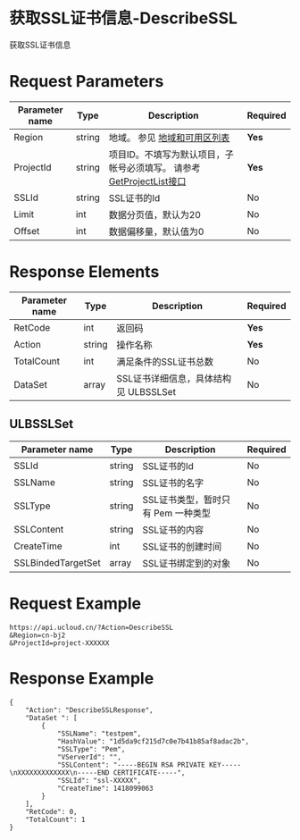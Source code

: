 # 获取SSL证书信息-DescribeSSL

获取SSL证书信息

# Request Parameters
|Parameter name|Type|Description|Required|
|---|---|---|---|
|Region|string|地域。 参见 [地域和可用区列表](../summary/regionlist.html)|**Yes**|
|ProjectId|string|项目ID。不填写为默认项目，子帐号必须填写。 请参考[GetProjectList接口](../summary/get_project_list.html)|**Yes**|
|SSLId|string|SSL证书的Id|No|
|Limit|int|数据分页值，默认为20|No|
|Offset|int|数据偏移量，默认值为0|No|

# Response Elements
|Parameter name|Type|Description|Required|
|---|---|---|---|
|RetCode|int|返回码|**Yes**|
|Action|string|操作名称|**Yes**|
|TotalCount|int|满足条件的SSL证书总数|No|
|DataSet|array|SSL证书详细信息，具体结构见 ULBSSLSet|No|

## ULBSSLSet
|Parameter name|Type|Description|Required|
|---|---|---|---|
|SSLId|string|SSL证书的Id|No|
|SSLName|string|SSL证书的名字|No|
|SSLType|string|SSL证书类型，暂时只有 Pem 一种类型|No|
|SSLContent|string|SSL证书的内容|No|
|CreateTime|int|SSL证书的创建时间|No|
|SSLBindedTargetSet|array|SSL证书绑定到的对象|No|

# Request Example
```
https://api.ucloud.cn/?Action=DescribeSSL
&Region=cn-bj2
&ProjectId=project-XXXXXX
```

# Response Example
```
{
    "Action": "DescribeSSLResponse", 
    "DataSet ": [
        {
            "SSLName": "testpem", 
            "HashValue": "1d5da9cf215d7c0e7b41b85af8adac2b", 
            "SSLType": "Pem", 
            "VServerId": "", 
            "SSLContent": "-----BEGIN RSA PRIVATE KEY-----\nXXXXXXXXXXXXX\n-----END CERTIFICATE-----", 
            "SSLId": "ssl-XXXXX", 
            "CreateTime": 1418099063
        }
    ], 
    "RetCode": 0, 
    "TotalCount": 1
}
```

